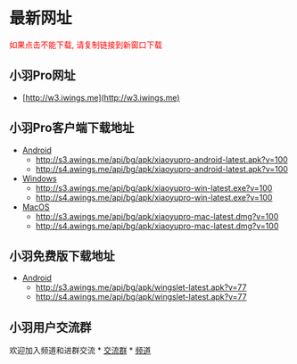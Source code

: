 # 最新网址
<span style="color:#FF0000;">如果点击不能下载, 请复制链接到新窗口下载</span>

## 小羽Pro网址
* [http://w3.iwings.me](http://w3.iwings.me)

## 小羽Pro客户端下载地址
* [Android](https://s2.awings.me/api/bg/apk/xiaoyupro-android-latest.apk?v=100)
    * http://s3.awings.me/api/bg/apk/xiaoyupro-android-latest.apk?v=100
    * http://s4.awings.me/api/bg/apk/xiaoyupro-android-latest.apk?v=100
* [Windows](https://s2.awings.me/api/bg/apk/xiaoyupro-win-latest.exe?v=100)
    * http://s3.awings.me/api/bg/apk/xiaoyupro-win-latest.exe?v=100
    * http://s4.awings.me/api/bg/apk/xiaoyupro-win-latest.exe?v=100
* [MacOS](https://s2.awings.me/api/bg/apk/xiaoyupro-mac-latest.dmg?v=100)
    * http://s3.awings.me/api/bg/apk/xiaoyupro-mac-latest.dmg?v=100
    * http://s4.awings.me/api/bg/apk/xiaoyupro-mac-latest.dmg?v=100

## 小羽免费版下载地址
* [Android](https://s2.awings.me/api/bg/apk/wingslet-latest.apk?v=77)
    * http://s3.awings.me/api/bg/apk/wingslet-latest.apk?v=77
    * http://s4.awings.me/api/bg/apk/wingslet-latest.apk?v=77

## 小羽用户交流群
欢迎加入频道和进群交流
    * [交流群](https://t.me/xiaoyuorg)
    * [频道](https://t.me/xiaoyuclub)